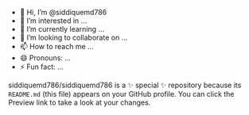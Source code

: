 - 👋 Hi, I’m @siddiquemd786
- 👀 I’m interested in ...
- 🌱 I’m currently learning ...
- 💞️ I’m looking to collaborate on ...
- 📫 How to reach me ...
- 😄 Pronouns: ...
- ⚡ Fun fact: ...


siddiquemd786/siddiquemd786 is a ✨ special ✨ repository because its `README.md` (this file) appears on your GitHub profile.
You can click the Preview link to take a look at your changes.

